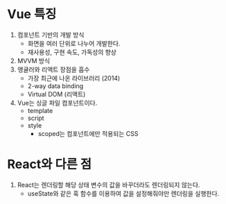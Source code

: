 # Vue 특징

1. 컴포넌트 기반의 개발 방식
   - 화면을 여러 단위로 나누어 개발한다.
   - 재사용성, 구현 속도, 가독성의 향상
2. MVVM 방식
3. 앵귤러와 리액트 장점을 흡수
   - 가장 최근에 나온 라이브러리 (2014)
   - 2-way data binding
   - Virtual DOM (리액트)
4. Vue는 싱글 파일 컴포넌트이다.
   - template
   - script
   - style
     - scoped는 컴포넌트에만 적용되는 CSS

# React와 다른 점

1. React는 렌더링할 해당 상태 변수의 값을 바꾸더라도 렌더링되지 않는다.
   - useState와 같은 훅 함수를 이용하여 값을 설정해줘야만 렌더링을 실행한다.
